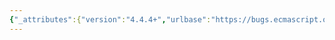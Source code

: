 ```yaml
---
{"_attributes":{"version":"4.4.4+","urlbase":"https://bugs.ecmascript.org/","maintainer":"dherman@mozilla.com"},"bug":{"bug_id":2271,"creation_ts":"2013-11-13 15:10:00 -0800","short_desc":"Minor typos in “15.1.0.8 Static Semantics: ModuleRequests”","delta_ts":"2014-01-27 10:05:54 -0800","product":"Draft for 6th Edition","component":"editorial issue","version":"Rev 21: November 8, 2013 Draft","rep_platform":"All","op_sys":"All","bug_status":"RESOLVED","resolution":"FIXED","priority":"Normal","bug_severity":"enhancement","everconfirmed":true,"reporter":{"uid":"jorendorff","name":"Jason Orendorff"},"assigned_to":{"uid":"allen","name":"Allen Wirfs-Brock"},"long_desc":[{"commentid":6707,"comment_count":0,"who":{"uid":"jorendorff","name":"Jason Orendorff"},"bug_when":"2013-11-13 15:10:19 -0800","thetext":"> ModuleItemList : ModuleItem\n>\n>     1.  Return ModuleRequests of ModuleItemList.\n\nThe last word here should be ModuleItem.\n\n>     3.  Append to moduleNames each elements of additionalNames that is\n>         not already an element of moduleNames.\n\n\"each elements\" should be \"each element\"."},{"commentid":6768,"comment_count":1,"who":{"uid":"allen","name":"Allen Wirfs-Brock"},"bug_when":"2013-11-14 11:26:41 -0800","thetext":"fixed in rev22 editor's draft"},{"commentid":7111,"comment_count":2,"who":{"uid":"allen","name":"Allen Wirfs-Brock"},"bug_when":"2014-01-27 10:05:54 -0800","thetext":"fixed in Rev22 (January 20, 2013) release"}]}}
---
```

